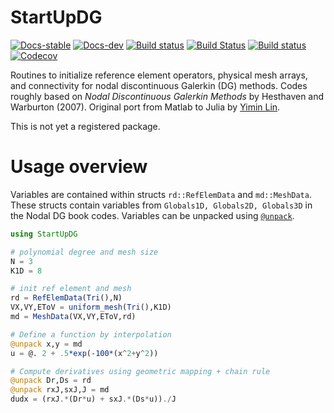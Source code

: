 # StartUpDG
[![Docs-stable](https://img.shields.io/badge/docs-stable-blue.svg)](https://jlchan.github.io/StartUpDG.jl/stable)
[![Docs-dev](https://img.shields.io/badge/docs-dev-blue.svg)](https://jlchan.github.io/StartUpDG.jl/dev)
[![Build status](https://github.com/jlchan/StartUpDG.jl/workflows/CI/badge.svg)](https://github.com/jlchan/StartUpDG.jl/actions)
[![Build Status](https://ci.appveyor.com/api/projects/status/github/jlchan/StartUpDG.jl?svg=true)](https://ci.appveyor.com/project/jlchan/StartUpDG-jl)
[![Build status](https://github.com/jlchan/StartUpDG.jl/workflows/CI/badge.svg)](https://github.com/jlchan/StartUpDG.jl/actions)
[![Codecov](https://codecov.io/gh/jlchan/StartUpDG.jl/branch/master/graph/badge.svg)](https://codecov.io/gh/jlchan/StartUpDG.jl)

Routines to initialize reference element operators, physical mesh arrays, and connectivity for nodal discontinuous Galerkin (DG) methods. Codes roughly based on *Nodal Discontinuous Galerkin Methods* by Hesthaven and Warburton (2007). Original port from Matlab to Julia by [Yimin Lin](https://github.com/yiminllin).

This is not yet a registered package.

# Usage overview

Variables are contained within structs `rd::RefElemData` and `md::MeshData`. These structs contain variables from `Globals1D, Globals2D, Globals3D` in the Nodal DG book codes. Variables can be unpacked using [`@unpack`](https://github.com/mauro3/UnPack.jl).

```julia
using StartUpDG

# polynomial degree and mesh size
N = 3
K1D = 8

# init ref element and mesh
rd = RefElemData(Tri(),N)
VX,VY,EToV = uniform_mesh(Tri(),K1D)
md = MeshData(VX,VY,EToV,rd)

# Define a function by interpolation
@unpack x,y = md
u = @. 2 + .5*exp(-100*(x^2+y^2))

# Compute derivatives using geometric mapping + chain rule
@unpack Dr,Ds = rd
@unpack rxJ,sxJ,J = md
dudx = (rxJ.*(Dr*u) + sxJ.*(Ds*u))./J
```
